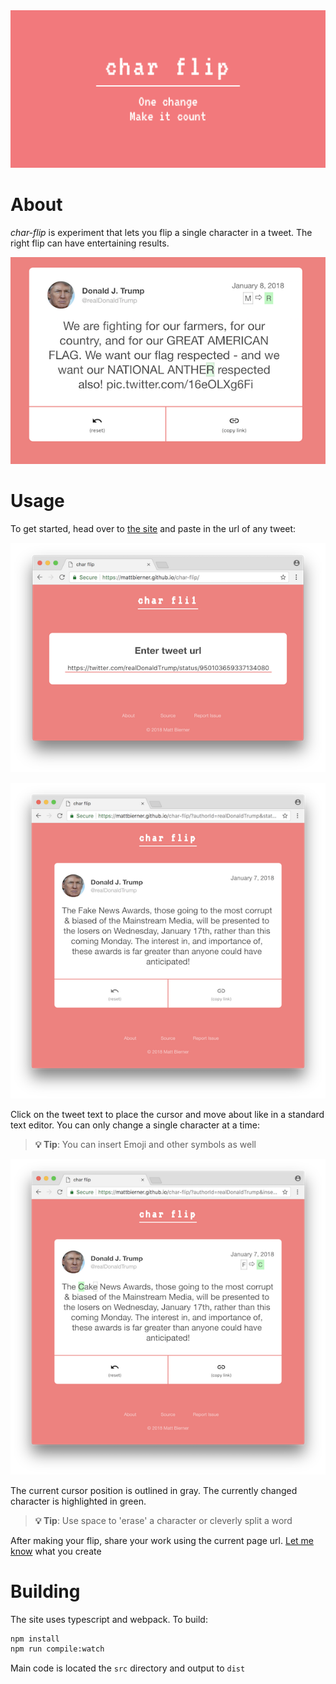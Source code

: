 <div align='center'>
    <img src='images/logo.png' alt='char-flip' />
</div>


# About
*char-flip* is experiment that lets you flip a single character in a tweet. The right flip can have entertaining results.

![](images/example.png)


# Usage
To get started, head over to [the site](https://mattbierner.github.io/char-flip/) and paste in the url of any tweet:

![](images/load.png)

![](images/loaded.png)

Click on the tweet text to place the cursor and move about like in a standard text editor. You can only change a single character at a time:

> **💡 Tip**: You can insert Emoji and other symbols as well

![](images/change.png)

The current cursor position is outlined in gray. The currently changed character is highlighted in green.

> **💡 Tip**: Use space to 'erase' a character or cleverly split a word

After making your flip, share your work using the current page url.
[Let me know](https://twitter.com/mattbierner/) what you create


# Building
The site uses typescript and webpack. To build:

```bash
npm install
npm run compile:watch
```

Main code is located the `src` directory and output to `dist`
